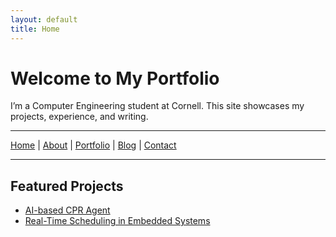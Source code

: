```yaml
---
layout: default
title: Home
---
```


# Welcome to My Portfolio

I’m a Computer Engineering student at Cornell. This site showcases my projects, experience, and writing.

---

[Home](/) | [About](/about/) | [Portfolio](/portfolio/) | [Blog](/blog/) | [Contact](/contact/)

---

## Featured Projects

- [AI-based CPR Agent](https://github.com/yourrepo/project1)
- [Real-Time Scheduling in Embedded Systems](https://github.com/yourrepo/project2)

